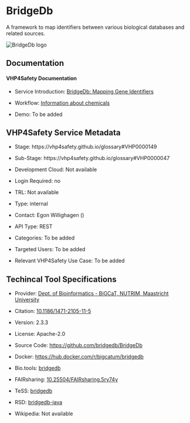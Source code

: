 # BridgeDb

<!--- This file is autogenerated. Edit bridgedb.json to make changes in this page. --->

A framework to map identifiers between various biological databases and related sources.

![BridgeDb logo](https://raw.githubusercontent.com/VHP4Safety/cloud/main/docs/service/bridgedb.png)

## Documentation

#### VHP4Safety Documentation

* Service Introduction: [BridgeDb: Mapping Gene Identifiers](https:&#x2F;&#x2F;docs.vhp4safety.nl&#x2F;en&#x2F;latest&#x2F;tutorials&#x2F;bridgedb&#x2F;gene_hgnc_name_to_ensembl.html)

* Workflow: [Information about chemicals](https:&#x2F;&#x2F;docs.vhp4safety.nl&#x2F;en&#x2F;latest&#x2F;tutorials&#x2F;cheminfo&#x2F;intro.html)

* Demo: To be added

<h4 id='tess-widget-materials-header'></h4>

<div id='tess-widget-materials-list' class='tess-widget tess-widget-list'></div>
<script>
  function initTeSSWidgets() {
    var query = 'bridgedb';
    if (query.trim() != '') {
      TessWidget.Materials(document.getElementById('tess-widget-materials-list'),
                           'SimpleList',
                           {
                             opts: {
                               enableSearch: false
                             },
                             params: {
                               pageSize: 5,
                               q: query
                             }
                           });
      document.getElementById('tess-widget-materials-header').innerHTML = 'Documentation from ELIXIR TeSS'
    }
}
</script>
<script async='' defer='' src='https://elixirtess.github.io/TeSS_widgets/components/js/tess-widget-standalone.js' onload='initTeSSWidgets()'></script>

## VHP4Safety Service Metadata

* Stage: https:&#x2F;&#x2F;vhp4safety.github.io&#x2F;glossary#VHP0000149

* Sub-Stage: https:&#x2F;&#x2F;vhp4safety.github.io&#x2F;glossary#VHP0000047

* Development Cloud: Not available

* Login Required: no

* TRL: Not available

* Type: internal

* Contact: Egon Willighagen ()

* API Type: REST

* Categories: To be added

* Targeted Users: To be added

* Relevant VHP4Safety Use Case: To be added

## Techincal Tool Specifications

* Provider: [Dept. of Bioinformatics - BiGCaT, NUTRIM, Maastricht University]()

* Citation: [10.1186&#x2F;1471-2105-11-5](https://doi.org/10.1186&#x2F;1471-2105-11-5)

* Version: 2.3.3

* License: Apache-2.0

* Source Code: [https:&#x2F;&#x2F;github.com&#x2F;bridgedb&#x2F;BridgeDb](https:&#x2F;&#x2F;github.com&#x2F;bridgedb&#x2F;BridgeDb)

* Docker: [https:&#x2F;&#x2F;hub.docker.com&#x2F;r&#x2F;bigcatum&#x2F;bridgedb](https:&#x2F;&#x2F;hub.docker.com&#x2F;r&#x2F;bigcatum&#x2F;bridgedb)

* Bio.tools: [bridgedb](bridgedb)

* FAIRsharing: [10.25504&#x2F;FAIRsharing.5ry74y](10.25504&#x2F;FAIRsharing.5ry74y)

* TeSS: [bridgedb](bridgedb)

* RSD: [bridgedb-java](bridgedb-java)

* Wikipedia: Not available

<script type="application/ld+json">
  {
    "@context": "https://schema.org/",
    "@type": "SoftwareApplication",
    "http://purl.org/dc/terms/conformsTo": {
      "@type": "CreativeWork", "@id": "https://bioschemas.org/profiles/ComputationalTool/1.0-RELEASE"
    },
    "@id" : "https://vhp4safety.github.io/cloud/service/bridgedb",
    "name": "BridgeDb",
    "description": "A framework to map identifiers between various biological databases and related sources.",
    "url": "https:&#x2F;&#x2F;bridgedb.cloud.vhp4safety.nl&#x2F;"
  }
</script>

